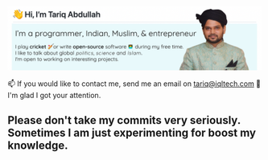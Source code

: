 
<p align="center">
    <img src="https://github.com/tariq-abdullah/tariq-abdullah/blob/main/introduction.png?raw=true">
</p>

 📫  If you would like to contact me, send me an email on tariq@iqltech.com 👀 I'm glad I got your attention. 
 
 ## Please don't take my commits very seriously. Sometimes I am just experimenting for boost my knowledge.
